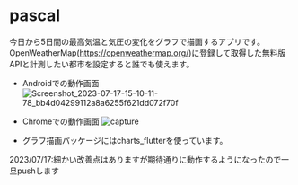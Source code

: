 # pascal
今日から5日間の最高気温と気圧の変化をグラフで描画するアプリです。
OpenWeatherMap(https://openweathermap.org/)に登録して取得した無料版APIと計測したい都市を設定すると誰でも使えます。

- Androidでの動作画面
![Screenshot_2023-07-17-15-10-11-78_bb4d04299112a8a6255f621dd072f70f](https://github.com/1plus1is3/pascal/assets/99042183/7ca1fa09-24e8-4bdd-ab14-778bff5f0992)

- Chromeでの動作画面 
![capture](https://github.com/1plus1is3/pascal/assets/99042183/b4992f62-d6ac-4c8d-a9c7-7477bd2d51c9)

- グラフ描画パッケージにはcharts_flutterを使っています。

2023/07/17:細かい改善点はありますが期待通りに動作するようになったので一旦pushします